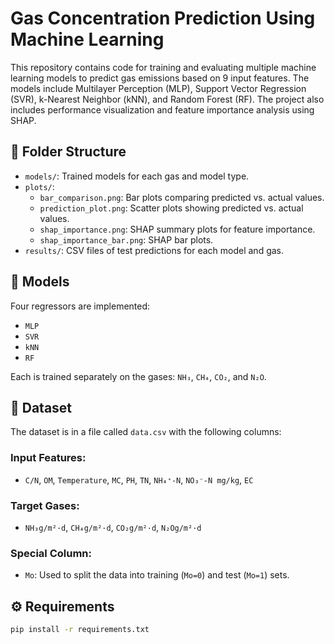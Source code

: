 # Gas Concentration Prediction Using Machine Learning

This repository contains code for training and evaluating multiple machine learning models to predict gas emissions based on 9 input features. The models include Multilayer Perception (MLP), Support Vector Regression (SVR), k-Nearest Neighbor (kNN), and Random Forest (RF). The project also includes performance visualization and feature importance analysis using SHAP.

## 📁 Folder Structure

- `models/`: Trained models for each gas and model type.
- `plots/`: 
  - `bar_comparison.png`: Bar plots comparing predicted vs. actual values.
  - `prediction_plot.png`: Scatter plots showing predicted vs. actual values.
  - `shap_importance.png`: SHAP summary plots for feature importance.
  - `shap_importance_bar.png`: SHAP bar plots.
- `results/`: CSV files of test predictions for each model and gas.

## 🧠 Models

Four regressors are implemented:
- `MLP`
- `SVR`
- `kNN`
- `RF`

Each is trained separately on the gases: `NH₃`, `CH₄`, `CO₂`, and `N₂O`.

## 🧪 Dataset

The dataset is in a file called `data.csv` with the following columns:

### Input Features:
- `C/N`, `OM`, `Temperature`, `MC`, `PH`, `TN`, `NH₄⁺-N`, `NO₃⁻-N mg/kg`, `EC`

### Target Gases:
- `NH₃g/m²·d`, `CH₄g/m²·d`, `CO₂g/m²·d`, `N₂Og/m²·d`

### Special Column:
- `Mo`: Used to split the data into training (`Mo=0`) and test (`Mo=1`) sets.

## ⚙️ Requirements

```bash
pip install -r requirements.txt

